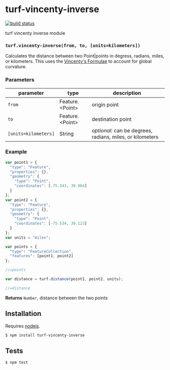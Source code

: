 # turf-vincenty-inverse

[![build status](https://secure.travis-ci.org/Turfjs/turf-vincenty-inverse.png)](http://travis-ci.org/Turfjs/turf-vincenty-inverse)

turf vincenty inverse module


### `turf.vincenty-inverse(from, to, [units=kilometers])`

Calculates the distance between two Point|points in degress, radians,
miles, or kilometers. This uses the
[Vincenty's Formulae](https://en.wikipedia.org/wiki/Vincenty%27s_formulae)
to account for global curvature.

### Parameters

| parameter            | type               | description                                               |
| -------------------- | ------------------ | --------------------------------------------------------- |
| `from`               | Feature\.\<Point\> | origin point                                              |
| `to`                 | Feature\.\<Point\> | destination point                                         |
| `[units=kilometers]` | String             | _optional:_ can be degrees, radians, miles, or kilometers |


### Example

```js
var point1 = {
  "type": "Feature",
  "properties": {},
  "geometry": {
    "type": "Point",
    "coordinates": [-75.343, 39.984]
  }
};
var point2 = {
  "type": "Feature",
  "properties": {},
  "geometry": {
    "type": "Point",
    "coordinates": [-75.534, 39.123]
  }
};
var units = "miles";

var points = {
  "type": "FeatureCollection",
  "features": [point1, point2]
};

//=points

var distance = turf.distance(point1, point2, units);

//=distance
```


**Returns** `Number`, distance between the two points

## Installation

Requires [nodejs](http://nodejs.org/).

```sh
$ npm install turf-vincenty-inverse
```

## Tests

```sh
$ npm test
```


